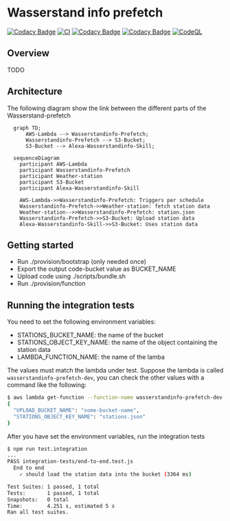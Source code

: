 # Wasserstand info prefetch

[![Codacy Badge](https://app.codacy.com/project/badge/Grade/248b9a679ff243c1acd47f79be823ea1)](https://www.codacy.com/gh/koenighotze/wasserstandinfo-prefetch/dashboard?utm_source=github.com\&utm_medium=referral\&utm_content=koenighotze/wasserstandinfo-prefetch\&utm_campaign=Badge_Grade)
[![CI](https://github.com/koenighotze/wasserstandinfo-prefetch/actions/workflows/ci.yml/badge.svg)](https://github.com/koenighotze/wasserstandinfo-prefetch/actions/workflows/ci.yml)
[![Codacy Badge](https://app.codacy.com/project/badge/Grade/7f1df715383445979b8b6a51e6a9d7a7)](https://www.codacy.com/gh/koenighotze/wasserstandinfo-prefetch/dashboard?utm_source=github.com\&utm_medium=referral\&utm_content=koenighotze/wasserstandinfo-prefetch\&utm_campaign=Badge_Grade)
[![Codacy Badge](https://app.codacy.com/project/badge/Coverage/7f1df715383445979b8b6a51e6a9d7a7)](https://www.codacy.com/gh/koenighotze/wasserstandinfo-prefetch/dashboard?utm_source=github.com\&utm_medium=referral\&utm_content=koenighotze/wasserstandinfo-prefetch\&utm_campaign=Badge_Coverage)
[![CodeQL](https://github.com/koenighotze/wasserstandinfo-prefetch/actions/workflows/codeql-analysis.yml/badge.svg)](https://github.com/koenighotze/wasserstandinfo-prefetch/actions/workflows/codeql-analysis.yml)

## Overview

TODO

## Architecture

The following diagram show the link between the different parts of the Wasserstand-prefetch

```mermaid
  graph TD;
      AWS-Lambda --> Wasserstandinfo-Prefetch;
      Wasserstandinfo-Prefetch --> S3-Bucket;
      S3-Bucket --> Alexa-Wasserstandinfo-Skill;
```

```mermaid
  sequenceDiagram
    participant AWS-Lambda
    participant Wasserstandinfo-Prefetch
    participant Weather-station
    participant S3-Bucket
    participant Alexa-Wasserstandinfo-Skill

    AWS-Lambda->>Wasserstandinfo-Prefetch: Triggers per schedule
    Wasserstandinfo-Prefetch->>Weather-station: fetch station data
    Weather-station-->>Wasserstandinfo-Prefetch: station.json
    Wasserstandinfo-Prefetch->>S3-Bucket: Upload station data
    Alexa-Wasserstandinfo-Skill->>S3-Bucket: Uses station data
```

## Getting started

*   Run ./provision/bootstrap (only needed once)
*   Export the output code-bucket value as BUCKET_NAME
*   Upload code using ./scripts/bundle.sh
*   Run ./provision/function

## Running the integration tests

You need to set the following environment variables:

*   STATIONS_BUCKET_NAME: the name of the bucket
*   STATIONS_OBJECT_KEY_NAME: the name of the object containing the station data
*   LAMBDA_FUNCTION_NAME: the name of the lamba

The values must match the lambda under test. Suppose the lambda is called `wasserstandinfo-prefetch-dev`, you can check the other values with a command like the following:

```bash
$ aws lambda get-function --function-name wasserstandinfo-prefetch-dev | jq '.Configuration.Environment.Variables'
{
  "UPLOAD_BUCKET_NAME": "some-bucket-name",
  "STATIONS_OBJECT_KEY_NAME": "stations.json"
}
```

After you have set the environment variables, run the integration tests

```bash
$ npm run test.integration
...
PASS integration-tests/end-to-end.test.js
  End to end
    ✓ should load the station data into the bucket (3364 ms)

Test Suites: 1 passed, 1 total
Tests:       1 passed, 1 total
Snapshots:   0 total
Time:        4.251 s, estimated 5 s
Ran all test suites.
```
